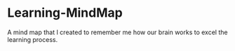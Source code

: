 # Learning-MindMap
A mind map that I created to remember me how our brain works to excel the learning process.
